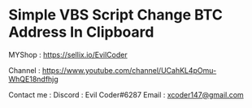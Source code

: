 # Simple VBS Script Change BTC Address In Clipboard


MYShop :
https://sellix.io/EvilCoder

Channel :
https://www.youtube.com/channel/UCahKL4pOmu-WhQE18ndfhjg

Contact me :
Discord : Evil Coder#6287
Email : xcoder147@gmail.com
